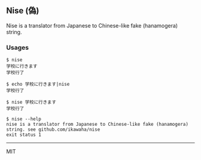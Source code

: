 Nise (偽)
---

Nise is a translator from Japanese to Chinese-like fake (hanamogera) string.

### Usages

```shellsession
$ nise
学校に行きます
学校行了
```

```shellsession
$ echo 学校に行きます|nise
学校行了
```

```shellsession
$ nise 学校に行きます
学校行了
```

```shellsession
$ nise --help
nise is a translator from Japanese to Chinese-like fake (hanamogera) string. see github.com/ikawaha/nise
exit status 1
```

---
MIT
